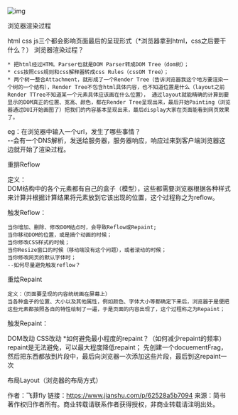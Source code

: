 ![img](https://upload-images.jianshu.io/upload_images/1666676-32c04cb7baaa46a7.PNG?imageMogr2/auto-orient/strip|imageView2/2/w/653/format/webp)


浏览器渲染过程   

html css js三个都会影响页面最后的呈现形式（*浏览器拿到html，css之后要干什么？）
浏览器渲染过程？
	
	* 把html经过HTML Parser也就是DOM Parser转成DOM Tree（dom树）；  
	* css按照css规则和css解释器转成css Rules（cssOM Tree）；  
	* 两个树一整合Attachment，就形成了一个Render Tree（告诉浏览器我这个地方要渲染一个树的一个结构），Render Tree不包含html具体内容，也不知道位置是什么（layout之前Render TTree不知道某一个元素具体应该画在什么位置）， 通过layout就能精确的计算到要显示的DOM真正的位置、宽高、颜色，都在Render Tree呈现出来，最后开始Painting（浏览器通过DUI开始画图了）把我们的内容基本呈现出来，最后display大家在页面能看到网页效果了。

eg：在浏览器中输入一个url，发生了哪些事情？  
--会有一个DNS解析，发送给服务器，服务器响应，响应过来到客户端浏览器这边就开始了渲染过程。

重排Reflow

定义：  
DOM结构中的各个元素都有自己的盒子（模型），这些都需要浏览器根据各种样式来计算并根据计算结果将元素放到它该出现的位置，这个过程称之为reflow。

触发Reflow：

	当你增加、删除、修改DOM结点时，会导致Reflow或Repaint;
	当你移动DOM的位置，或是搞个动画的时候；
	当你修改CSS样式的时候；
	当你Resize窗口的时候（移动端没有这个问题），或者滚动的时候；
	当你修改网页的默认字体时；
	--如何尽量避免触发reflow？

重烩Repaint

	定义：（页面要呈现的内容统统画在屏幕上）
	当各种盒子的位置、大小以及其他属性，例如颜色、字体大小等都确定下来后，浏览器于是便把这些元素都按照各自的特性绘制了一遍，于是页面的内容出现了，这个过程称之为Repaint；

触发Repaint：

DOM改动
CSS改动
*如何避免最小程度的repaint？（如何减少repaint的频率）
repaint是无法避免，可以最大程度降低repaint；
先创建一个docuementFrag，然后把东西都放到片段中，最后向浏览器一次添加这些片段，最后到这repaint一次

布局Layout（浏览器的布局方式）

作者：飞菲fly
链接：https://www.jianshu.com/p/62528a5b7094
来源：简书
著作权归作者所有。商业转载请联系作者获得授权，非商业转载请注明出处。